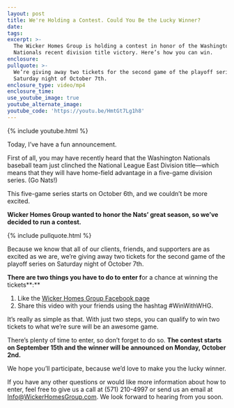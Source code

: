```yaml
---
layout: post
title: We're Holding a Contest. Could You Be the Lucky Winner?
date:
tags:
excerpt: >-
  The Wicker Homes Group is holding a contest in honor of the Washington
  Nationals recent division title victory. Here’s how you can win.
enclosure:
pullquote: >-
  We’re giving away two tickets for the second game of the playoff series on
  Saturday night of October 7th.
enclosure_type: video/mp4
enclosure_time:
use_youtube_image: true
youtube_alternate_image:
youtube_code: 'https://youtu.be/HmtGt7Lg1h8'
---
```



{% include youtube.html %}

Today, I’ve have a fun announcement.

First of all, you may have recently heard that the Washington Nationals baseball team just clinched the National League East Division title—which means that they will have home-field advantage in a five-game division series. (Go Nats!)

This five-game series starts on October 6th, and we couldn’t be more excited.

**Wicker Homes Group wanted to honor the Nats’ great season, so we’ve decided to run a contest.**

{% include pullquote.html %}

Because we know that all of our clients, friends, and supporters are as excited as we are, we’re giving away two tickets for the second game of the playoff series on Saturday night of October 7th.

**There are two things you have to do to enter f**or a chance at winning the tickets**:**

1. Like the [Wicker Homes Group Facebook page](https://www.facebook.com/WickerHomesGroup/)
2. Share this video with your friends using the hashtag #WinWithWHG.

It’s really as simple as that. With just two steps, you can qualify to win two tickets to what we’re sure will be an awesome game.

There’s plenty of time to enter, so don’t forget to do so. **The contest starts on September 15th and the winner will be announced on Monday, October 2nd.**

We hope you’ll participate, because we’d love to make you the lucky winner.

If you have any other questions or would like more information about how to enter, feel free to give us a call at (571) 210-4997 or send us an email at Info@WickerHomesGroup.com. We look forward to hearing from you soon.